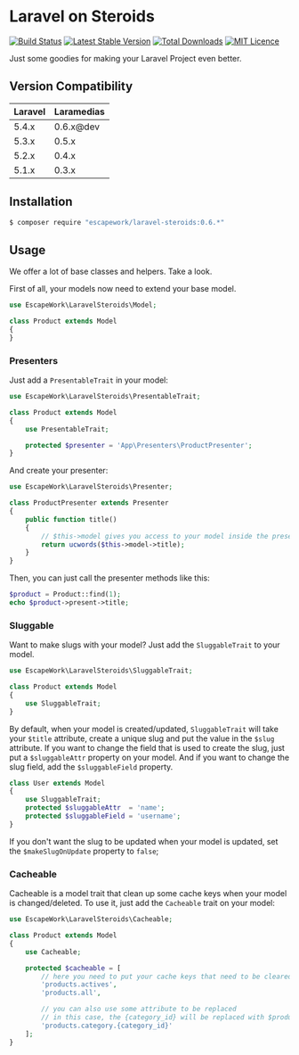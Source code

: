# Laravel on Steroids

[![Build Status](https://travis-ci.org/EscapeWork/LaravelSteroids.png)](http://travis-ci.org/EscapeWork/LaravelSteroids) [![Latest Stable Version](https://poser.pugx.org/escapework/laravel-steroids/v/stable.png)](https://packagist.org/packages/escapework/laravel-steroids) [![Total Downloads](https://poser.pugx.org/escapework/laravel-steroids/downloads.png)](https://packagist.org/packages/escapework/laravel-steroids) [![MIT Licence](https://img.shields.io/packagist/l/EscapeWork/laramedias.svg?style=flat)](https://github.com/EscapeWork/LaravelSteroids)

Just some goodies for making your Laravel Project even better.

## Version Compatibility

 Laravel  | Laramedias
:---------|:----------
 5.4.x    | 0.6.x@dev
 5.3.x    | 0.5.x
 5.2.x    | 0.4.x
 5.1.x    | 0.3.x

## Installation

```sh
$ composer require "escapework/laravel-steroids:0.6.*"
```

## Usage

We offer a lot of base classes and helpers. Take a look.

First of all, your models now need to extend your base model.

```php
use EscapeWork\LaravelSteroids\Model;

class Product extends Model
{
}
```

### Presenters

Just add a `PresentableTrait` in your model:

```php
use EscapeWork\LaravelSteroids\PresentableTrait;

class Product extends Model
{
    use PresentableTrait;

    protected $presenter = 'App\Presenters\ProductPresenter';
}
```

And create your presenter:

```php
use EscapeWork\LaravelSteroids\Presenter;

class ProductPresenter extends Presenter
{
    public function title()
    {
        // $this->model gives you access to your model inside the presenter
        return ucwords($this->model->title);
    }
}
```

Then, you can just call the presenter methods like this:

```php
$product = Product::find(1);
echo $product->present->title;
```

### Sluggable

Want to make slugs with your model? Just add the `SluggableTrait` to your model.

```php
use EscapeWork\LaravelSteroids\SluggableTrait;

class Product extends Model
{
    use SluggableTrait;
}
```

By default, when your model is created/updated, `SluggableTrait` will take your `$title` attribute, create a unique slug and put the value in the `$slug` attribute.
If you want to change the field that is used to create the slug, just put a `$sluggableAttr` property on your model. And if you want to change the slug field, add the `$sluggableField` property.

```php
class User extends Model
{
    use SluggableTrait;
    protected $sluggableAttr  = 'name';
    protected $sluggableField = 'username';
}
```

If you don't want the slug to be updated when your model is updated, set the `$makeSlugOnUpdate` property to `false`;

### Cacheable

Cacheable is a model trait that clean up some cache keys when your model is changed/deleted. To use it, just add the `Cacheable` trait on your model:

```php
use EscapeWork\LaravelSteroids\Cacheable;

class Product extends Model
{
    use Cacheable;

    protected $cacheable = [
        // here you need to put your cache keys that need to be cleared
        'products.actives',
        'products.all',

        // you can also use some attribute to be replaced
        // in this case, the {category_id} will be replaced with $product->category_id,
        'products.category.{category_id}'
    ];
}
```
